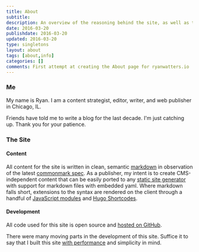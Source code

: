 ```yaml
---
title: About
subtitle:
description: An overview of the reasoning behind the site, as well as the development and design specifications for ryanwatters.io.
date: 2016-03-20
publishdate: 2016-03-20
updated: 2016-03-20
type: singletons
layout: about
tags: [about,info]
categories: []
comments: First attempt at creating the About page for ryanwatters.io
---
```


### Me

My name is Ryan. I am a content strategist, editor, writer, and web publisher in Chicago, IL.

Friends have told me to write a blog for the last decade. I'm just catching up. Thank you for your patience.

### The Site

#### Content

All content for the site is written in clean, semantic [markdown](https://daringfireball.net/projects/markdown/) in observation of the latest [commonmark spec][]. As a publisher, my intent is to create CMS-independent content that can be easily ported to any [static site generator](https://www.staticgen.com/) with support for markdown files with embedded yaml. Where markdown falls short, extensions to the syntax are rendered on the client through a handful of [JavaScript modules](https://github.com/rdwatters/ryanwattersme/tree/master/assets/js/modules) and [Hugo Shortcodes](http://gohugo.io/extras/shortcodes/).

#### Development

All code used for this site is open source and [hosted on GitHub](https://www.github.com/rdwatters/ryanwattersme).

There were many moving parts in the development of this site. Suffice it to say that I built this site [with performance][] and simplicity in mind.

[commonmark spec]:http://spec.commonmark.org/
[with performance]:https://developers.google.com/speed/pagespeed/insights/?url=https%3A%2F%2Fryanwatters.io



